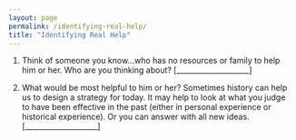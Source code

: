 ```yaml
---
layout: page
permalink: /identifying-real-help/
title: "Identifying Real Help"
---
```


1.  Think of someone you know...who has no resources or family to help him or her.
    Who are you thinking about?
    [____________________]

2.  What would be most helpful to him or her?
    Sometimes history can help us to design a strategy for today.
    It may help to look at what you judge to have been effective in the past
    (either in personal experience or historical experience).
    Or you can answer with all new ideas.
    [____________________]
